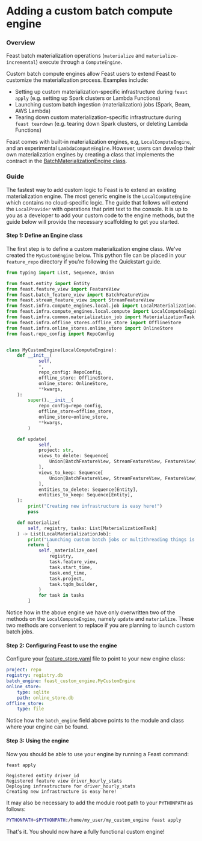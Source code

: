 # Adding a custom batch compute engine

### Overview

Feast batch materialization operations (`materialize` and `materialize-incremental`) execute through a `ComputeEngine`.

Custom batch compute engines allow Feast users to extend Feast to customize the materialization process. Examples include:

* Setting up custom materialization-specific infrastructure during `feast apply` (e.g. setting up Spark clusters or Lambda Functions)
* Launching custom batch ingestion (materialization) jobs (Spark, Beam, AWS Lambda)
* Tearing down custom materialization-specific infrastructure during `feast teardown` (e.g. tearing down Spark clusters, or deleting Lambda Functions)

Feast comes with built-in materialization engines, e.g, `LocalComputeEngine`, and an experimental `LambdaComputeEngine`. However, users can develop their own materialization engines by creating a class that implements the contract in the [BatchMaterializationEngine class](https://github.com/feast-dev/feast/blob/6d7b38a39024b7301c499c20cf4e7aef6137c47c/sdk/python/feast/infra/materialization/batch\_materialization\_engine.py#L72).

### Guide

The fastest way to add custom logic to Feast is to extend an existing materialization engine. The most generic engine is the `LocalComputeEngine` which contains no cloud-specific logic. The guide that follows will extend the `LocalProvider` with operations that print text to the console. It is up to you as a developer to add your custom code to the engine methods, but the guide below will provide the necessary scaffolding to get you started.

#### Step 1: Define an Engine class

The first step is to define a custom materialization engine class. We've created the `MyCustomEngine` below. This python file can be placed in your `feature_repo` directory if you're following the Quickstart guide.

```python
from typing import List, Sequence, Union

from feast.entity import Entity
from feast.feature_view import FeatureView
from feast.batch_feature_view import BatchFeatureView
from feast.stream_feature_view import StreamFeatureView
from feast.infra.compute_engines.local.job import LocalMaterializationJob
from feast.infra.compute_engines.local.compute import LocalComputeEngine 
from feast.infra.common.materialization_job import MaterializationTask
from feast.infra.offline_stores.offline_store import OfflineStore
from feast.infra.online_stores.online_store import OnlineStore
from feast.repo_config import RepoConfig


class MyCustomEngine(LocalComputeEngine):
    def __init__(
            self,
            *,
            repo_config: RepoConfig,
            offline_store: OfflineStore,
            online_store: OnlineStore,
            **kwargs,
    ):
        super().__init__(
            repo_config=repo_config,
            offline_store=offline_store,
            online_store=online_store,
            **kwargs,
        )

    def update(
            self,
            project: str,
            views_to_delete: Sequence[
                Union[BatchFeatureView, StreamFeatureView, FeatureView]
            ],
            views_to_keep: Sequence[
                Union[BatchFeatureView, StreamFeatureView, FeatureView]
            ],
            entities_to_delete: Sequence[Entity],
            entities_to_keep: Sequence[Entity],
    ):
        print("Creating new infrastructure is easy here!")
        pass

    def materialize(
        self, registry, tasks: List[MaterializationTask]
    ) -> List[LocalMaterializationJob]:
        print("Launching custom batch jobs or multithreading things is pretty easy...")
        return [
            self._materialize_one(
                registry,
                task.feature_view,
                task.start_time,
                task.end_time,
                task.project,
                task.tqdm_builder,
            )
            for task in tasks
        ]
```

Notice how in the above engine we have only overwritten two of the methods on the `LocalComputeEngine`, namely `update` and `materialize`. These two methods are convenient to replace if you are planning to launch custom batch jobs.

#### Step 2: Configuring Feast to use the engine

Configure your [feature\_store.yaml](../../reference/feature-repository/feature-store-yaml.md) file to point to your new engine class:

```yaml
project: repo
registry: registry.db
batch_engine: feast_custom_engine.MyCustomEngine
online_store:
    type: sqlite
    path: online_store.db
offline_store:
    type: file
```

Notice how the `batch_engine` field above points to the module and class where your engine can be found.

#### Step 3: Using the engine

Now you should be able to use your engine by running a Feast command:

```bash
feast apply
```

```
Registered entity driver_id
Registered feature view driver_hourly_stats
Deploying infrastructure for driver_hourly_stats
Creating new infrastructure is easy here!
```

It may also be necessary to add the module root path to your `PYTHONPATH` as follows:

```bash
PYTHONPATH=$PYTHONPATH:/home/my_user/my_custom_engine feast apply
```

That's it. You should now have a fully functional custom engine!
